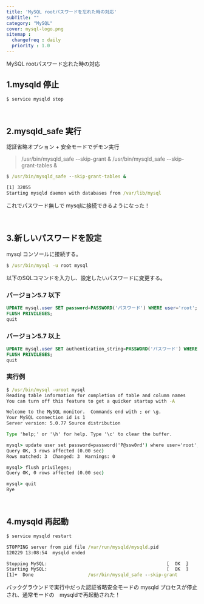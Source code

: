 ```yaml
---
title: 'MySQL rootパスワードを忘れた時の対応'
subTitle: ""
category: "MySQL"
cover: mysql-logo.png
sitemap :
  changefreq : daily
  priority : 1.0
---
```


MySQL rootパスワード忘れた時の対応

## 1.mysqld 停止

```cmd
$ service mysqld stop
```

<br>

## 2.mysqld_safe 実行

認証省略オプション + 安全モードでデモン実行

> /usr/bin/mysqld_safe --skip-grant &
> /usr/bin/mysqld_safe --skip-grant-tables &

```cmd
$ /usr/bin/mysqld_safe --skip-grant-tables &

[1] 32055
Starting mysqld daemon with databases from /var/lib/mysql
```

これでパスワード無しで mysqlに接続できるようになった！

<br>

## 3.新しいパスワードを設定

mysql コンソールに接続する。

```cmd
$ /usr/bin/mysql -u root mysql
```

以下のSQLコマンドを入力し、設定したいパスワードに変更する。

### バージョン5.7 以下

```sql
UPDATE mysql.user SET password=PASSWORD('パスワード') WHERE user='root'; 
FLUSH PRIVILEGES;
quit
```

### バージョン5.7 以上

```sql
UPDATE mysql.user SET authentication_string=PASSWORD('パスワード') WHERE user='root'; 
FLUSH PRIVILEGES;
quit
```

### 実行例

```cmd
$ /usr/bin/mysql -uroot mysql
Reading table information for completion of table and column names
You can turn off this feature to get a quicker startup with -A

Welcome to the MySQL monitor.  Commands end with ; or \g.
Your MySQL connection id is 1
Server version: 5.0.77 Source distribution

Type 'help;' or '\h' for help. Type '\c' to clear the buffer.

mysql> update user set password=password('P@ssw0rd') where user='root';
Query OK, 3 rows affected (0.00 sec)
Rows matched: 3  Changed: 3  Warnings: 0

mysql> flush privileges;
Query OK, 0 rows affected (0.00 sec)

mysql> quit
Bye
```

<br>

## 4.mysqld 再起動

```cmd
$ service mysqld restart

STOPPING server from pid file /var/run/mysqld/mysqld.pid
120229 13:08:54  mysqld ended

Stopping MySQL:                                            [  OK  ]
Starting MySQL:                                            [  OK  ]
[1]+  Done                    /usr/bin/mysqld_safe --skip-grant
```

バックグラウンドで実行中だった認証省略安全モードの mysqld プロセスが停止され、通常モードの　mysqldで再起動された！
